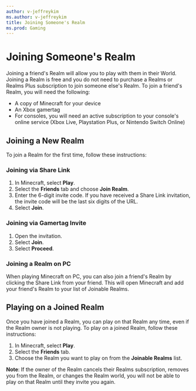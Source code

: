 ```yaml
---
author: v-jeffreykim
ms.author: v-jeffreykim
title: Joining Someone's Realm
ms.prod: Gaming
---
```


# Joining Someone's Realm #

Joining a friend's Realm will allow you to play with them in their World. Joining a Realm is free and you do not need to purchase a Realms or Realms Plus subscription to join someone else's Realm. To join a friend's Realm, you will need the following:

- A copy of Minecraft for your device
- An Xbox gamertag
- For consoles, you will need an active subscription to your console's online service (Xbox Live, Playstation Plus, or Nintendo Switch Online)

## Joining a New Realm ##

To join a Realm for the first time, follow these instructions:

### Joining via Share Link ###

1. In Minecraft, select **Play**.
2. Select the **Friends** tab and choose **Join Realm**.
3. Enter the 6-digit invite code. If you have received a Share Link invitation, the invite code will be the last six digits of the URL.
4. Select **Join**.

### Joining via Gamertag Invite ###

1. Open the invitation.
2. Select **Join**.
3. Select **Proceed**.

### Joining a Realm on PC ##

When playing Minecraft on PC, you can also join a friend's Realm by clicking the Share Link from your friend. This will open Minecraft and add your friend's Realm to your list of Joinable Realms.

## Playing on a Joined Realm ##

Once you have joined a Realm, you can play on that Realm any time, even if the Realm owner is not playing. To play on a joined Realm, follow these instructions:

1. In Minecraft, select **Play**.
2. Select the **Friends** tab.
3. Choose the Realm you want to play on from the **Joinable Realms** list.

**Note**: If the owner of the Realm cancels their Realms subscription, removes you from the Realm, or changes the Realm world, you will not be able to play on that Realm until they invite you again.